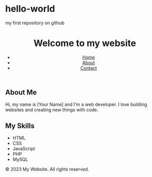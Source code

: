 # hello-world
my first repository on github 

<!DOCTYPE html>
<html>
<head>
	<title>My Website</title>
	<meta charset="UTF-8">
	<meta name="viewport" content="width=device-width, initial-scale=1.0">
	<link rel="stylesheet" href="style.css">
</head>
<body>
	<header>
		<h1>Welcome to my website</h1>
		<nav>
			<ul>
				<li><a href="#">Home</a></li>
				<li><a href="#">About</a></li>
				<li><a href="#">Contact</a></li>
			</ul>
		</nav>
	</header>
	<main>
		<h2>About Me</h2>
		<p>Hi, my name is [Your Name] and I'm a web developer. I love building websites and creating new things with code.</p>
		<h2>My Skills</h2>
		<ul>
			<li>HTML</li>
			<li>CSS</li>
			<li>JavaScript</li>
			<li>PHP</li>
			<li>MySQL</li>
		</ul>
	</main>
	<footer>
		<p>&copy; 2023 My Website. All rights reserved.</p>
	</footer>
</body>
</html>
